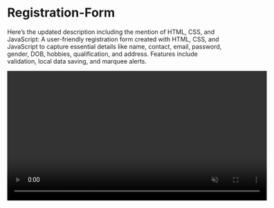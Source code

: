 # Registration-Form
Here’s the updated description including the mention of HTML, CSS, and JavaScript:  A user-friendly registration form created with HTML, CSS, and JavaScript to capture essential details like name, contact, email, password, gender, DOB, hobbies, qualification, and address. Features include validation, local data saving, and marquee alerts.



<p align="center">
  <video width="600" autoplay muted loop>
    <source src=""C:\Users\lenov\OneDrive\Desktop\form.mp4"" type="video/mp4" />
    Your browser does not support the video tag.
  </video>
</p>
